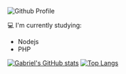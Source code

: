 ![Github Profile](https://i.imgur.com/BsoAUJw.png)

💻 I'm currently studying:
* Nodejs
* PHP

[![Gabriel's GitHub stats](https://github-readme-stats.vercel.app/api?username=GaahDias&show_icons=true&theme=tokyonight)](https://github.com/GaahDias/github-readme-stats) [![Top Langs](https://github-readme-stats.vercel.app/api/top-langs/?username=GaahDias&layout=compact)](https://github.com/GaahDias/github-readme-stats)

<!--
**GaahDias/GaahDias** is a ✨ _special_ ✨ repository because its `README.md` (this file) appears on your GitHub profile.

Here are some ideas to get you started:

- 🔭 I’m currently working on ...
- 🌱 I’m currently learning ...
- 👯 I’m looking to collaborate on ...
- 🤔 I’m looking for help with ...
- 💬 Ask me about ...
- 📫 How to reach me: ...
- 😄 Pronouns: ...
- ⚡ Fun fact: ...
-->
